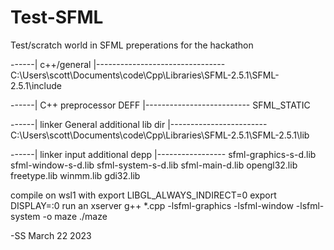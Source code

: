 # Test-SFML

Test/scratch world in SFML preperations for the hackathon

------|   c++/general  |--------------------------------
C:\Users\scott\Documents\code\Cpp\Libraries\SFML-2.5.1\SFML-2.5.1\include

------|  C++ preprocessor DEFF |--------------------------
SFML_STATIC

------|  linker General additional lib dir |------------------------
C:\Users\scott\Documents\code\Cpp\Libraries\SFML-2.5.1\SFML-2.5.1\lib

------|  linker input additional depp  |-----------------
sfml-graphics-s-d.lib
sfml-window-s-d.lib
sfml-system-s-d.lib
sfml-main-d.lib
opengl32.lib
freetype.lib
winmm.lib
gdi32.lib

compile on wsl1 with
export LIBGL_ALWAYS_INDIRECT=0
export DISPLAY=:0
run an xserver
g++ *.cpp  -lsfml-graphics -lsfml-window -lsfml-system -o maze
./maze

-SS March 22 2023
